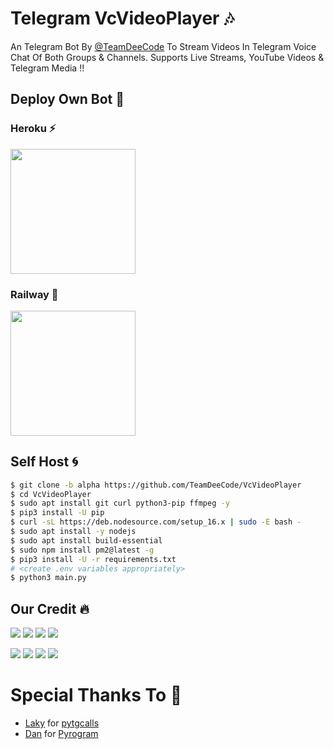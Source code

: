 # Telegram VcVideoPlayer 🎶

An Telegram Bot By [@TeamDeeCode](https://t.me/TeamDeeCode) To Stream Videos In Telegram Voice Chat Of Both Groups & Channels. Supports Live Streams, YouTube Videos & Telegram Media !!


## Deploy Own Bot 🤖

### Heroku ⚡
<p><a href="https://heroku.com/deploy?template=https://github.com/TeamDeeCode/VcVideoPlayer"><img src="https://img.shields.io/badge/Deploy%20To%20Heroku-blueviolet?style=for-the-badge&logo=heroku" width="200""/></a></p>

### Railway 🚂
<p><a href="https://railway.app/new/template?template=https%3A%2F%2Fgithub.com%2FTeamdeecode%2FVcVideoPlayer%2Ftree%2Falpha&envs=API_ID%2CAPI_HASH%2CBOT_TOKEN%2CSESSION_STRING%2CCHAT_ID%2CLOG_GROUP%2CAUTH_USERS%2CADMIN_ONLY%2CSTARTUP_STREAM%2CREPLY_MESSAGE&optionalEnvs=LOG_GROUP%2CADMIN_ONLY%2CREPLY_MESSAGE&API_IDDesc=Your+Telegram+API_ID+get+it+from+my.telegram.org%2Fapps&API_HASHDesc=Your+Telegram+API_HASH+get+it+from+my.telegram.org%2Fapps&BOT_TOKENDesc=Bot+token+of+your+bot%2C+get+from+%40Botfather&SESSION_STRINGDesc=Session+string%2C+use+%40genStr_robot+to+generate+pyrogram+session+string&CHAT_IDDesc=ID+of+Channel+or+Group+where+the+Bot+plays+Live%2FMusic%2FYouTube+Lives&LOG_GROUPDesc=ID+of+the+group+to+send+playlist+if+CHAT+is+a+Group%2C+if+channel+then+leave+blank&AUTH_USERSDesc=ID+of+Users+who+can+use+Admin+commands+%28for+multiple+users+seperated+by+space%29&ADMIN_ONLYDesc=Change+it+to+%27True%27+If+you+want+to+make+%2Fplay+commands+only+for+admins+of+CHAT.+By+default+%2Fplay+is+available+for+all&STARTUP_STREAMDesc=URL+of+Live+Stream+or+Youtube+Live+video+link+to+stream+with+bootup&REPLY_MESSAGEDesc=A+reply+message+to+those+who+message+the+USER+account+in+PM.+Make+it+blank+if+you+do+not+need+this+feature.&ADMIN_ONLYDefault=False&STREAM_URLDefault=https://youtu.be/36YnV9STBqc&REPLY_MESSAGEDefault=Hello Sir, I'm a bot to stream videos on telegram voice chat, not having time to chat with you 😂!"> <img src="https://img.shields.io/badge/Deploy%20To%20Railway-blueviolet?style=for-the-badge&logo=railway" width="200""/></a></p>



## Self Host 🌀
```sh
$ git clone -b alpha https://github.com/TeamDeeCode/VcVideoPlayer
$ cd VcVideoPlayer
$ sudo apt install git curl python3-pip ffmpeg -y
$ pip3 install -U pip
$ curl -sL https://deb.nodesource.com/setup_16.x | sudo -E bash -
$ sudo apt install -y nodejs
$ sudo apt install build-essential
$ sudo npm install pm2@latest -g
$ pip3 install -U -r requirements.txt
# <create .env variables appropriately>
$ python3 main.py
```

## Our Credit 🔥

<a href="https://t.me/DeeCodeBots"><img src="https://img.shields.io/badge/LOUIS-1b77FF.svg?logo=Telegram"></a>
<a href="t.me/ProErrorXD"><img src="https://img.shields.io/badge/ERROR-1b77FF.svg?logo=telegram"></a>
<a href="https://t.me/piroXpower"><img src="https://img.shields.io/badge/BLAZE-1b77FF.svg?logo=Telegram"></a>
<a href="t.me/jalim_munda"><img src="https://img.shields.io/badge/HARSH-1b77FF.svg?logo=telegram"></a>

<a href="https://t.me/DEVILDAD_PRINCE"><img src="https://img.shields.io/badge/DEVIL-1b77FF.svg?logo=Telegram"></a>
<a href="t.me/Pratheek_XD"><img src="https://img.shields.io/badge/HABIBI-1b77FF.svg?logo=telegram"></a>
<a href="https://t.me/imsafone"><img src="https://img.shields.io/badge/SAFONE-1b77FF.svg?logo=Telegram"></a>
<a href="t.me/subinps"><img src="https://img.shields.io/badge/SUBIN-1b77FF.svg?logo=telegram"></a>


# Special Thanks To 💞

- [Laky](https://github.com/Laky-64) for [pytgcalls](https://github.com/pytgcalls/pytgcalls)
- [Dan](https://github.com/delivrance) for [Pyrogram](https://github.com/pyrogram/pyrogram)



